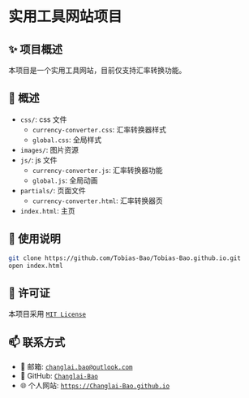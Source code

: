 # 实用工具网站项目

## ✨ 项目概述

本项目是一个实用工具网站，目前仅支持汇率转换功能。

## 📁 概述

- `css/`: css 文件
  - `currency-converter.css`: 汇率转换器样式
  - `global.css`: 全局样式
- `images/`: 图片资源
- `js/`: js 文件
  - `currency-converter.js`: 汇率转换器功能
  - `global.js`: 全局动画
- `partials/`: 页面文件
  - `currency-converter.html`: 汇率转换器页
- `index.html`: 主页

## 🚀 使用说明

```bash
git clone https://github.com/Tobias-Bao/Tobias-Bao.github.io.git
open index.html
```

## 📜 许可证

本项目采用 [`MIT License`](LICENSE)

## 📫 联系方式

- 📧 邮箱: [`changlai.bao@outlook.com`](mailto:changlai.bao@outlook.com)
- 🐙 GitHub: [`Changlai-Bao`](https://github.com/Changlai-Bao)
- 🌐 个人网站: [`https://Changlai-Bao.github.io`](https://Changlai-Bao.github.io)
